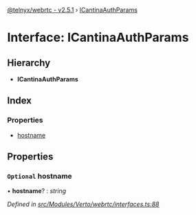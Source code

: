 [@telnyx/webrtc - v2.5.1](../README.md) › [ICantinaAuthParams](icantinaauthparams.md)

# Interface: ICantinaAuthParams

## Hierarchy

* **ICantinaAuthParams**

## Index

### Properties

* [hostname](icantinaauthparams.md#optional-hostname)

## Properties

### `Optional` hostname

• **hostname**? : *string*

*Defined in [src/Modules/Verto/webrtc/interfaces.ts:88](https://github.com/team-telnyx/webrtc/blob/main/packages/js/src/Modules/Verto/webrtc/interfaces.ts#L88)*
